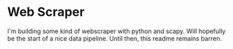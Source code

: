 # Web Scraper

I'm building some kind of webscraper with python and scapy. Will hopefully be the start of a nice data pipeline. Until then, this readme remains barren.
